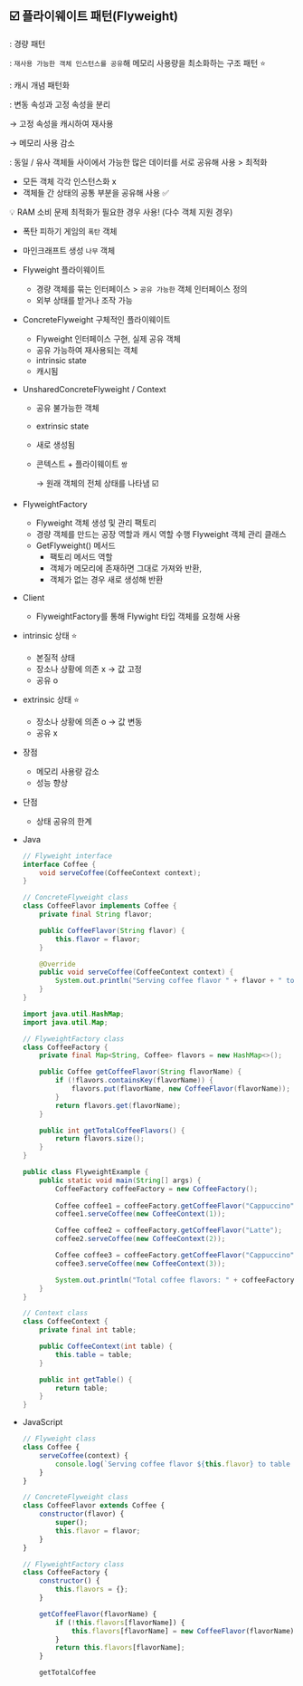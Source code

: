 ## ☑️ 플라이웨이트 패턴(Flyweight)


: 경량 패턴

: `재사용 가능한 객체 인스턴스를 공유`해 메모리 사용량을 최소화하는 구조 패턴 ⭐

: 캐시 개념 패턴화

: 변동 속성과 고정 속성을 분리

→ 고정 속성을 캐시하여 재사용

→ 메모리 사용 감소

: 동일 / 유사 객체들 사이에서 가능한 많은 데이터를 서로 공유해 사용 > 최적화

- 모든 객체 각각 인스턴스화 x
- 객체들 간 상태의 공통 부분을 공유해 사용 ✅

<aside>
💡 RAM 소비 문제 최적화가 필요한 경우 사용! (다수 객체 지원 경우)

</aside>

- 폭탄 피하기 게임의 `폭탄` 객체
- 마인크래프트 생성 `나무` 객체

- Flyweight 플라이웨이트
    - 경량 객체를 묶는 인터페이스 > `공유 가능한` 객체 인터페이스 정의
    - 외부 상태를 받거나 조작 가능
- ConcreteFlyweight 구체적인 플라이웨이트
    - Flyweight 인터페이스 구현, 실제 공유 객체
    - 공유 가능하여 재사용되는 객체
    - intrinsic state
    - 캐시됨
- UnsharedConcreteFlyweight / Context
    - 공유 불가능한 객체
    - extrinsic state
    - 새로 생성됨
    
    - 콘텍스트 + 플라이웨이트  `쌍`
        
        → 원래 객체의 전체 상태를 나타냄 ☑️
        
- FlyweightFactory
    - Flyweight 객체 생성 및 관리 팩토리
    - 경량 객체를 만드는 공장 역할과 캐시 역할 수행 Flyweight 객체 관리 클래스
    - GetFlyweight() 메서드
        - 팩토리 메서드 역할
        - 객체가 메모리에 존재하면 그대로 가져와 반환,
        - 객체가 없는 경우 새로 생성해 반환
- Client
    - FlyweightFactory를 통해 Flywight 타입 객체를 요청해 사용

- intrinsic 상태 ⭐
    - 본질적 상태
    - 장소나 상황에 의존 x → 값 고정
    - 공유 o
- extrinsic 상태 ⭐
    - 장소나 상황에 의존 o → 값 변동
    - 공유 x

- 장점
    - 메모리 사용량 감소
    - 성능 향상
- 단점
    - 상태 공유의 한계

- Java
    
    ```java
    // Flyweight interface
    interface Coffee {
        void serveCoffee(CoffeeContext context);
    }
    ```
    
    ```java
    // ConcreteFlyweight class
    class CoffeeFlavor implements Coffee {
        private final String flavor;
    
        public CoffeeFlavor(String flavor) {
            this.flavor = flavor;
        }
    
        @Override
        public void serveCoffee(CoffeeContext context) {
            System.out.println("Serving coffee flavor " + flavor + " to table " + context.getTable());
        }
    }
    ```
    
    ```java
    import java.util.HashMap;
    import java.util.Map;
    
    // FlyweightFactory class
    class CoffeeFactory {
        private final Map<String, Coffee> flavors = new HashMap<>();
    
        public Coffee getCoffeeFlavor(String flavorName) {
            if (!flavors.containsKey(flavorName)) {
                flavors.put(flavorName, new CoffeeFlavor(flavorName));
            }
            return flavors.get(flavorName);
        }
    
        public int getTotalCoffeeFlavors() {
            return flavors.size();
        }
    }
    ```
    
    ```java
    public class FlyweightExample {
        public static void main(String[] args) {
            CoffeeFactory coffeeFactory = new CoffeeFactory();
            
            Coffee coffee1 = coffeeFactory.getCoffeeFlavor("Cappuccino");
            coffee1.serveCoffee(new CoffeeContext(1));
    
            Coffee coffee2 = coffeeFactory.getCoffeeFlavor("Latte");
            coffee2.serveCoffee(new CoffeeContext(2));
    
            Coffee coffee3 = coffeeFactory.getCoffeeFlavor("Cappuccino");
            coffee3.serveCoffee(new CoffeeContext(3));
    
            System.out.println("Total coffee flavors: " + coffeeFactory.getTotalCoffeeFlavors());
        }
    }
    
    // Context class
    class CoffeeContext {
        private final int table;
    
        public CoffeeContext(int table) {
            this.table = table;
        }
    
        public int getTable() {
            return table;
        }
    }
    ```
    
- JavaScript
    
    ```jsx
    // Flyweight class
    class Coffee {
        serveCoffee(context) {
            console.log(`Serving coffee flavor ${this.flavor} to table ${context.getTable()}`);
        }
    }
    ```
    
    ```jsx
    // ConcreteFlyweight class
    class CoffeeFlavor extends Coffee {
        constructor(flavor) {
            super();
            this.flavor = flavor;
        }
    }
    ```
    
    ```jsx
    // FlyweightFactory class
    class CoffeeFactory {
        constructor() {
            this.flavors = {};
        }
    
        getCoffeeFlavor(flavorName) {
            if (!this.flavors[flavorName]) {
                this.flavors[flavorName] = new CoffeeFlavor(flavorName);
            }
            return this.flavors[flavorName];
        }
    
        getTotalCoffee
    ```